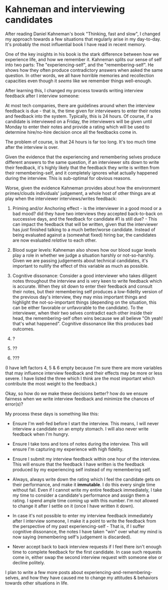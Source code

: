 # Kahneman and interviewing candidates


After reading Daniel Kahneman's book "Thinking, fast and slow",  I changed my approach towards a few situations that regularly arise in my day-to-day. 
It's probably the most influential book I have read in recent memory.

One of the key insights in his book is the stark difference between how we experience life, and how we remember it. Kahneman splits our sense of self into two parts: The "experiencing-self", and the "remembering-self". He shows how they often produce contradictory answers when asked the same question.
In other words, we all have horrible memories and recollection capacities even though it *seems* like we remember things well-enough.

After learning this, I changed my process towards writing interview feedback after I interview someone:

At most tech companies, there are guidelines around when the interview feedback is due - that is, the time given for interviewers to enter their notes and feedback into the system. Typically, this is 24 hours. Of course, if a candidate is interviewed on a Friday, the interviewers will be given until Monday to enter their notes and provide a rating which will be used to determine hire/no-hire decision once all the feedbacks come in.

The problem of course, is that 24 hours is far too long. It's too much time after the interview is over. 

Given the evidence that the experiencing and remembering selves produce different answers to the same question, if an interviewer sits down to write their feedback, it's highly likely that the feedback they write is written from their remembering-self, and it completely ignores what actually happened during the interview. This is sub-optimal for obvious reasons.

Worse, given the evidence Kahneman provides about how the environment primes/clouds individuals' judgement, a whole host of other things are at play when the interviewer interviews/writes feedback: 

1. Priming and/or Anchoring effect - is the interviewer in a good mood or a bad mood? did they have two interviews they accepted back-to-back on successive days, and the feedback for candidate #1 is still due? - This can impact the feedback that will be written, given that the interviewer has *just* finished talking to a much better/worse candidate. Instead of being evaluated against a (somewhat fixed) hiring bar, the candidates are now evaluated *relative* to each other.

2. Blood sugar levels: Kahneman also shows how our blood sugar levels play a role in whether we judge a situation harshly or not-so-harshly. Given we are passing judgements about technical candidates, it's important to nullify the effect of this variable as much as possible.

3. Cognitive dissonance: Consider a good interviewer who takes diligent notes throughout the interview and is very keen to write feedback which is accurate. When they sit down to enter their feedback and consult their notes, but their remembering self produces a low-fidelity version of the previous day's interview, they may miss important things and highlight the not-so-important things (depending on the situation, this can be either favorable or unfavorable to the candidate). To the interviewer, when their two selves contradict each other inside their head, the remembering-self often wins because we all believe "Oh yeah! that's what happened". Cognitive dissonance like this produces bad outcomes.

4. ?

5. ??

6. ???

(I have left factors 4, 5 & 6 empty because I'm sure there are more variables that may influence interview feedback and their effects may be more or less severe. I have listed the three which I think are the most important which contribute the most weight to the feedback.)

Okay, so how do we make these decisions better? how do we ensure fairness when we write interview feedback and minimize the chances of error(s)?

My process these days is something like this:

- Ensure I'm well-fed before I start the interview. This means, I will never interview a candidate on an empty stomach. I will also never write feedback when I'm hungry.

- Ensure I take tons and tons of notes during the interview. This will ensure I'm capturing my experience with high fidelity.

- Ensure I submit my interview feedback within one hour of the interview. This will ensure that the feedback I have written is the feedback produced by my experiencing self instead of my remembering self.

- Always, always write down the rating which I feel the candidate gets on their performance, and make it **immutable**. I do this every single time without fail. Even if I cannot write my entire feedback immediately, I take my time to consider a candidate's performance and assign them a rating. I spend ample time coming up with this number. I'm not allowed to change it after I settle on it (once I have written it down).

- In case it's not possible to enter my interview feedback immediately after I interview someone, I make it a point to write the feedback from the perspective of my past experiencing-self - That is, if I suffer cognitive dissonance, the notes I have taken "win" over what my mind is now saying (remembering self's judgement is discarded).

- Never accept back to back interview requests if I feel there isn't enough time to complete feedback for the first candidate. In case such requests come in, either swap the second interview request with someone else or decline politely.

I plan to write a few more posts about experiencing-and-remembering-selves, and how they have caused me to change my attitudes & behaviors towards other situations in life.
